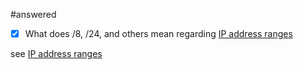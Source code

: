 #answered
- [x] What does /8, /24, and others mean regarding [IP address ranges](/techstack/network/IP%20address%20ranges.md)

see [IP address ranges](/techstack/network/IP%20address%20ranges.md)